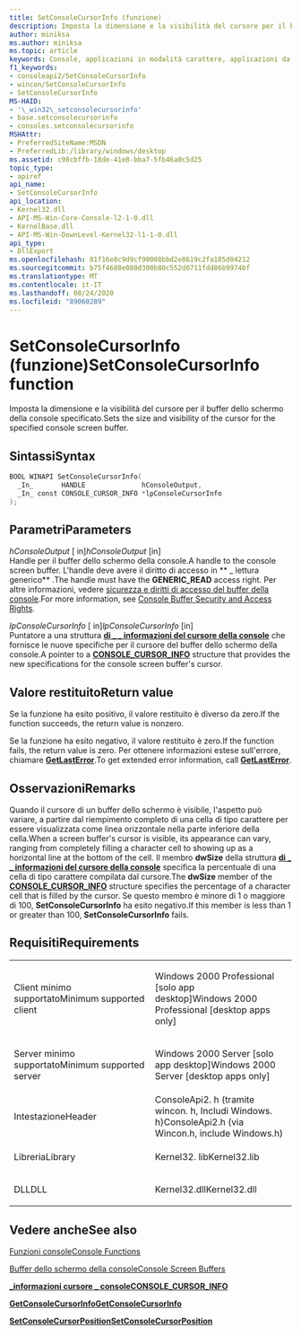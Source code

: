 ```yaml
---
title: SetConsoleCursorInfo (funzione)
description: Imposta la dimensione e la visibilità del cursore per il buffer dello schermo della console specificato.
author: miniksa
ms.author: miniksa
ms.topic: article
keywords: Console, applicazioni in modalità carattere, applicazioni da riga di comando, applicazioni Terminal, API console
f1_keywords:
- consoleapi2/SetConsoleCursorInfo
- wincon/SetConsoleCursorInfo
- SetConsoleCursorInfo
MS-HAID:
- '\_win32\_setconsolecursorinfo'
- base.setconsolecursorinfo
- consoles.setconsolecursorinfo
MSHAttr:
- PreferredSiteName:MSDN
- PreferredLib:/library/windows/desktop
ms.assetid: c98cbffb-18de-41e8-bba7-5fb46a0c5d25
topic_type:
- apiref
api_name:
- SetConsoleCursorInfo
api_location:
- Kernel32.dll
- API-MS-Win-Core-Console-l2-1-0.dll
- KernelBase.dll
- API-MS-Win-DownLevel-Kernel32-l1-1-0.dll
api_type:
- DllExport
ms.openlocfilehash: 81f16e8c9d9cf90008bbd2e8619c2fa105d04212
ms.sourcegitcommit: b75f4688e080d300b80c552d0711fdd86b9974bf
ms.translationtype: MT
ms.contentlocale: it-IT
ms.lasthandoff: 08/24/2020
ms.locfileid: "89060289"
---
```

# <a name="setconsolecursorinfo-function"></a><span data-ttu-id="33e7c-104">SetConsoleCursorInfo (funzione)</span><span class="sxs-lookup"><span data-stu-id="33e7c-104">SetConsoleCursorInfo function</span></span>


<span data-ttu-id="33e7c-105">Imposta la dimensione e la visibilità del cursore per il buffer dello schermo della console specificato.</span><span class="sxs-lookup"><span data-stu-id="33e7c-105">Sets the size and visibility of the cursor for the specified console screen buffer.</span></span>

<a name="syntax"></a><span data-ttu-id="33e7c-106">Sintassi</span><span class="sxs-lookup"><span data-stu-id="33e7c-106">Syntax</span></span>
------

```C
BOOL WINAPI SetConsoleCursorInfo(
  _In_       HANDLE              hConsoleOutput,
  _In_ const CONSOLE_CURSOR_INFO *lpConsoleCursorInfo
);
```

<a name="parameters"></a><span data-ttu-id="33e7c-107">Parametri</span><span class="sxs-lookup"><span data-stu-id="33e7c-107">Parameters</span></span>
----------

<span data-ttu-id="33e7c-108">*hConsoleOutput* \[ in\]</span><span class="sxs-lookup"><span data-stu-id="33e7c-108">*hConsoleOutput* \[in\]</span></span>  
<span data-ttu-id="33e7c-109">Handle per il buffer dello schermo della console.</span><span class="sxs-lookup"><span data-stu-id="33e7c-109">A handle to the console screen buffer.</span></span> <span data-ttu-id="33e7c-110">L'handle deve avere il diritto di accesso in \*\* \_ lettura generico\*\* .</span><span class="sxs-lookup"><span data-stu-id="33e7c-110">The handle must have the **GENERIC\_READ** access right.</span></span> <span data-ttu-id="33e7c-111">Per altre informazioni, vedere [sicurezza e diritti di accesso del buffer della console](console-buffer-security-and-access-rights.md).</span><span class="sxs-lookup"><span data-stu-id="33e7c-111">For more information, see [Console Buffer Security and Access Rights](console-buffer-security-and-access-rights.md).</span></span>

<span data-ttu-id="33e7c-112">*lpConsoleCursorInfo* \[ in\]</span><span class="sxs-lookup"><span data-stu-id="33e7c-112">*lpConsoleCursorInfo* \[in\]</span></span>  
<span data-ttu-id="33e7c-113">Puntatore a una struttura [**di \_ \_ informazioni del cursore della console**](console-cursor-info-str.md) che fornisce le nuove specifiche per il cursore del buffer dello schermo della console.</span><span class="sxs-lookup"><span data-stu-id="33e7c-113">A pointer to a [**CONSOLE\_CURSOR\_INFO**](console-cursor-info-str.md) structure that provides the new specifications for the console screen buffer's cursor.</span></span>

<a name="return-value"></a><span data-ttu-id="33e7c-114">Valore restituito</span><span class="sxs-lookup"><span data-stu-id="33e7c-114">Return value</span></span>
------------

<span data-ttu-id="33e7c-115">Se la funzione ha esito positivo, il valore restituito è diverso da zero.</span><span class="sxs-lookup"><span data-stu-id="33e7c-115">If the function succeeds, the return value is nonzero.</span></span>

<span data-ttu-id="33e7c-116">Se la funzione ha esito negativo, il valore restituito è zero.</span><span class="sxs-lookup"><span data-stu-id="33e7c-116">If the function fails, the return value is zero.</span></span> <span data-ttu-id="33e7c-117">Per ottenere informazioni estese sull'errore, chiamare [**GetLastError**](https://msdn.microsoft.com/library/windows/desktop/ms679360).</span><span class="sxs-lookup"><span data-stu-id="33e7c-117">To get extended error information, call [**GetLastError**](https://msdn.microsoft.com/library/windows/desktop/ms679360).</span></span>

<a name="remarks"></a><span data-ttu-id="33e7c-118">Osservazioni</span><span class="sxs-lookup"><span data-stu-id="33e7c-118">Remarks</span></span>
-------

<span data-ttu-id="33e7c-119">Quando il cursore di un buffer dello schermo è visibile, l'aspetto può variare, a partire dal riempimento completo di una cella di tipo carattere per essere visualizzata come linea orizzontale nella parte inferiore della cella.</span><span class="sxs-lookup"><span data-stu-id="33e7c-119">When a screen buffer's cursor is visible, its appearance can vary, ranging from completely filling a character cell to showing up as a horizontal line at the bottom of the cell.</span></span> <span data-ttu-id="33e7c-120">Il membro **dwSize** della struttura [**di \_ \_ informazioni del cursore della console**](console-cursor-info-str.md) specifica la percentuale di una cella di tipo carattere compilata dal cursore.</span><span class="sxs-lookup"><span data-stu-id="33e7c-120">The **dwSize** member of the [**CONSOLE\_CURSOR\_INFO**](console-cursor-info-str.md) structure specifies the percentage of a character cell that is filled by the cursor.</span></span> <span data-ttu-id="33e7c-121">Se questo membro è minore di 1 o maggiore di 100, **SetConsoleCursorInfo** ha esito negativo.</span><span class="sxs-lookup"><span data-stu-id="33e7c-121">If this member is less than 1 or greater than 100, **SetConsoleCursorInfo** fails.</span></span>

<a name="requirements"></a><span data-ttu-id="33e7c-122">Requisiti</span><span class="sxs-lookup"><span data-stu-id="33e7c-122">Requirements</span></span>
------------

<table>
<colgroup>
<col width="50%" />
<col width="50%" />
</colgroup>
<tbody>
<tr class="odd">
<td><p><span data-ttu-id="33e7c-123">Client minimo supportato</span><span class="sxs-lookup"><span data-stu-id="33e7c-123">Minimum supported client</span></span></p></td>
<td><p><span data-ttu-id="33e7c-124">Windows 2000 Professional [solo app desktop]</span><span class="sxs-lookup"><span data-stu-id="33e7c-124">Windows 2000 Professional [desktop apps only]</span></span></p></td>
</tr>
<tr class="even">
<td><p><span data-ttu-id="33e7c-125">Server minimo supportato</span><span class="sxs-lookup"><span data-stu-id="33e7c-125">Minimum supported server</span></span></p></td>
<td><p><span data-ttu-id="33e7c-126">Windows 2000 Server [solo app desktop]</span><span class="sxs-lookup"><span data-stu-id="33e7c-126">Windows 2000 Server [desktop apps only]</span></span></p></td>
</tr>
<tr class="odd">
<td><p><span data-ttu-id="33e7c-127">Intestazione</span><span class="sxs-lookup"><span data-stu-id="33e7c-127">Header</span></span></p></td>
<td><span data-ttu-id="33e7c-128">ConsoleApi2. h (tramite wincon. h, Includi Windows. h)</span><span class="sxs-lookup"><span data-stu-id="33e7c-128">ConsoleApi2.h (via Wincon.h, include Windows.h)</span></span></td>
</tr>
<tr class="even">
<td><p><span data-ttu-id="33e7c-129">Libreria</span><span class="sxs-lookup"><span data-stu-id="33e7c-129">Library</span></span></p></td>
<td><span data-ttu-id="33e7c-130">Kernel32. lib</span><span class="sxs-lookup"><span data-stu-id="33e7c-130">Kernel32.lib</span></span></td>
</tr>
<tr class="odd">
<td><p><span data-ttu-id="33e7c-131">DLL</span><span class="sxs-lookup"><span data-stu-id="33e7c-131">DLL</span></span></p></td>
<td><span data-ttu-id="33e7c-132">Kernel32.dll</span><span class="sxs-lookup"><span data-stu-id="33e7c-132">Kernel32.dll</span></span></td>
</tr>
<tr class="even">
</tr>
<tr class="odd">
</tr>
<tr class="even">
</tr>
</tbody>
</table>

## <a name="span-idsee_alsospansee-also"></a><span data-ttu-id="33e7c-133"><span id="see_also"></span>Vedere anche</span><span class="sxs-lookup"><span data-stu-id="33e7c-133"><span id="see_also"></span>See also</span></span>


[<span data-ttu-id="33e7c-134">Funzioni console</span><span class="sxs-lookup"><span data-stu-id="33e7c-134">Console Functions</span></span>](console-functions.md)

[<span data-ttu-id="33e7c-135">Buffer dello schermo della console</span><span class="sxs-lookup"><span data-stu-id="33e7c-135">Console Screen Buffers</span></span>](console-screen-buffers.md)

[<span data-ttu-id="33e7c-136">**\_informazioni cursore \_ console**</span><span class="sxs-lookup"><span data-stu-id="33e7c-136">**CONSOLE\_CURSOR\_INFO**</span></span>](console-cursor-info-str.md)

[<span data-ttu-id="33e7c-137">**GetConsoleCursorInfo**</span><span class="sxs-lookup"><span data-stu-id="33e7c-137">**GetConsoleCursorInfo**</span></span>](getconsolecursorinfo.md)

[<span data-ttu-id="33e7c-138">**SetConsoleCursorPosition**</span><span class="sxs-lookup"><span data-stu-id="33e7c-138">**SetConsoleCursorPosition**</span></span>](setconsolecursorposition.md)

 

 




